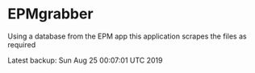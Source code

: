 # EPMgrabber
Using a database from the EPM app this application scrapes the files as required


Latest backup: Sun Aug 25 00:07:01 UTC 2019
